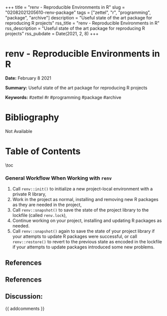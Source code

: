 +++
title = "renv - Reproducible Environments in R"
slug = "02082021205610-renv-package"
tags = ["zettel", "r", "programming", "package", "archive"]
description = "Useful state of the art package for reproducing R projects"
rss_title = "renv - Reproducible Environments in R"
rss_description = "Useful state of the art package for reproducing R projects"
rss_pubdate = Date(2021, 2, 8)
+++



renv - Reproducible Environments in R
=========

**Date:** February 8 2021

**Summary:** Useful state of the art package for reproducing R projects

**Keywords:** #zettel #r #programming #package #archive

Bibliography
==========

Not Available

Table of Contents
=========

\toc

### General Workflow When Working with `renv`

1. Call `renv::init()` to initialize a new project-local environment with a private R library,
2. Work in the project as normal, installing and removing new R packages as they are needed in the project,
3. Call `renv::snapshot()` to save the state of the project library to the lockfile (called `renv.lock`),
4. Continue working on your project, installing and updating R packages as needed.
5. Call `renv::snapshot()` again to save the state of your project library if your attempts to update R packages were successful, or call `renv::restore()` to revert to the previous state as encoded in the lockfile if your attempts to update packages introduced some new problems.

## References

## References
## Discussion: 

{{ addcomments }}

